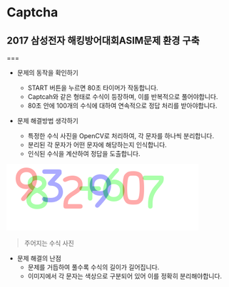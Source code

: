 # Captcha
## 2017 삼성전자 해킹방어대회ASIM문제 환경 구축
===
* 문제의 동작을 확인하기
    * START 버튼을 누르면 80초 타이머가 작동합니다.
    * Captcah와 같은 형태로 수식이 등장하며, 이를 반복적으로 풀어야합니다.
    * 80초 안에 100개의 수식에 대하여 연속적으로 정답 처리를 받아야합니다.
    
* 문제 해결방법 생각하기
    * 특정한 수식 사진을 OpenCV로 처리하여, 각 문자를 하나씩 분리합니다.
    * 분리된 각 문자가 어떤 문자에 해당하는지 인식합니다.
    * 인식된 수식을 계산하여 정답을 도출합니다.
    
![img.png](img.png)
> 주어지는 수식 사진

* 문제 해결의 난점
  * 문제를 거듭하여 풀수록 수식의 길이가 길어집니다.
  * 이미지에서 각 문자는 색상으로 구분되어 있어 이를 정확히 분리해야합니다.
